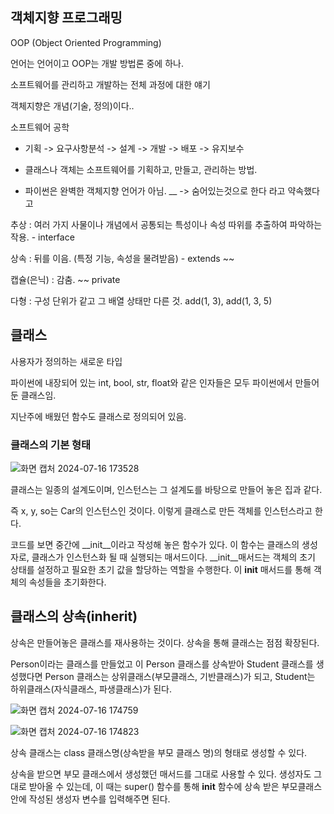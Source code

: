 ## 객체지향 프로그래밍

OOP (Object Oriented Programming)

언어는 언어이고 OOP는 개발 방법론 중에 하나.

소프트웨어를 관리하고 개발하는 전체 과정에 대한 얘기

객체지향은 개념(기술, 정의)이다..

소프트웨어 공학

- 기획 -> 요구사항분석 -> 설계 -> 개발 -> 배포 -> 유지보수

- 클래스나 객체는 소프트웨어를 기획하고, 만들고, 관리하는 방법.

- 파이썬은 완벽한 객체지향 언어가 아님. __ -> 숨어있는것으로 한다 라고 약속했다고

추상 : 여러 가지 사물이나 개념에서 공통되는 특성이나 속성 따위를 추출하여 파악하는 작용. - interface

상속 : 뒤를 이음. (특정 기능, 속성을 물려받음) - extends ~~

캡슐(은닉) : 감춤. ~~ private

다형 : 구성 단위가 같고 그 배열 상태만 다른 것. add(1, 3), add(1, 3, 5)

## 클래스 

사용자가 정의하는 새로운 타입 

파이썬에 내장되어 있는 int, bool, str, float와 같은 인자들은 모두 파이썬에서 만들어둔 클래스임. 

지난주에 배웠던 함수도 클래스로 정의되어 있음.

### 클래스의 기본 형태 

![화면 캡처 2024-07-16 173528](https://github.com/user-attachments/assets/c0198324-a127-4a76-bf04-e64b3f97902b)

클래스는 일종의 설계도이며, 인스턴스는 그 설계도를 바탕으로 만들어 놓은 집과 같다. 

즉 x, y, so는 Car의 인스턴스인 것이다. 이렇게 클래스로 만든 객체를 인스턴스라고 한다.

코드를 보면 중간에 __init__이라고 작성해 놓은 함수가 있다. 이 함수는 클래스의 생성자로, 클래스가 인스턴스화 될 때 실행되는 매서드이다. __init__매서드는 객체의 초기 상태를 설정하고 필요한 초기 값을 할당하는 역할을 수행한다. 이 __init__ 매서드를 통해 객체의 속성들을 초기화한다. 


## 클래스의 상속(inherit)

상속은 만들어놓은 클래스를 재사용하는 것이다. 상속을 통해 클래스는 점점 확장된다.

Person이라는 클래스를 만들었고 이 Person 클래스를 상속받아 Student 클래스를 생성했다면 Person 클래스는 상위클래스(부모클래스, 기반클래스)가 되고, Student는 하위클래스(자식클래스, 파생클래스)가 된다.

![화면 캡처 2024-07-16 174759](https://github.com/user-attachments/assets/0efb60ed-d288-4482-8024-87c1e8d1126d)

![화면 캡처 2024-07-16 174823](https://github.com/user-attachments/assets/7d6c751b-e1b7-4afb-a907-924a243606b9)

상속 클래스는 class 클래스명(상속받을 부모 클래스 명)의 형태로 생성할 수 있다. 

상속을 받으면 부모 클래스에서 생성했던 매서드를 그대로 사용할 수 있다. 생성자도 그대로 받아올 수 있는데, 이 때는 super() 함수를 통해 __init__ 함수에 상속 받은 부모클래스 안에 작성된 생성자 변수를 입력해주면 된다.




